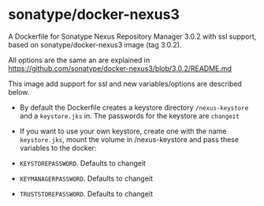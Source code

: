 # sonatype/docker-nexus3

A Dockerfile for Sonatype Nexus Repository Manager 3.0.2 with ssl support, based on sonatype/docker-nexus3 image (tag 3.0.2).

All options are the same an are explained in https://github.com/sonatype/docker-nexus3/blob/3.0.2/README.md

This image add support for ssl and new variables/options are described below.


- By default the Dockerfile creates a keystore directory `/nexus-keystore` and a `keystore.jks` in. The passwords for the keystore are `changeit`

- If you want to use your own keystore, create one with the name `keystore.jks`, mount the volume in /nexus-keystore and pass these variables to the docker:

* `KEYSTOREPASSWORD`. Defaults to changeit

* `KEYMANAGERPASSWORD`. Defaults to changeit

* `TRUSTSTOREPASSWORD`. Defaults to changeit
